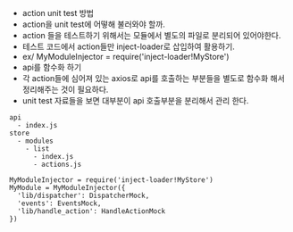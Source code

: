 - action unit test 방법
 - action을 unit test에 어떻해 불러와야 할까.
  - action  들을 테스트하기 위해서는 모듈에서 별도의 파일로 분리되어 있어야한다.
  - 테스트 코드에서 action들만 inject-loader로 삽입하여 활용하기.
  - ex/ MyModuleInjector = require('inject-loader!MyStore')
 - api를 함수화 하기
  - 각  action들에 심어져 있는 axios로 api를 호출하는 부분들을 별도로 함수화 해서 정리해주는 것이 필요하다.
  - unit test 자료들을 보면 대부분이 api 호출부분을 분리해서 관리 한다.
```
api
  - index.js
store
  - modules
    - list
      - index.js
      - actions.js
```
```
MyModuleInjector = require('inject-loader!MyStore')
MyModule = MyModuleInjector({
  'lib/dispatcher': DispatcherMock,
  'events': EventsMock,
  'lib/handle_action': HandleActionMock
})
```